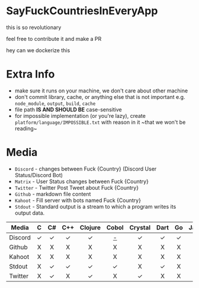 # SayFuckCountriesInEveryApp

this is so revolutionary

feel free to contribute it and make a PR

hey can we dockerize this

# Extra Info

- make sure it runs on your machine, we don't care about other machine
- don't commit library, cache, or anything else that is not important e.g. `node_module`, `output`, `build`, `cache`
- file path **IS AND SHOULD BE** case-sensitive
- for impossible implementation (or you're lazy),
 create `platform/language/IMPOSSIBLE.txt` with
 reason in it ~that we won't be reading~

# Media

- `Discord` - changes between Fuck {Country} (Discord User Status/Discord Bot)
- `Matrix` - User Status changes between Fuck {Country}
- `Twitter` - Twitter Post Tweet about Fuck {Country}
- `Github` - markdown file content
- `Kahoot` - Fill server with bots named Fuck {Country}
- `Stdout` - Standard output is a stream to which a program writes its output data.

<GENERATED>

| Media | C | C# | C++ | Clojure | Cobol | Crystal | Dart | Go | Java | Javascript | Julia | Kotlin | Lua | Nim | Perl | Powershell | Python | Ruby | Rust | Swift |
| --- | :-: | :-: | :-: | :-: | :-: | :-: | :-: | :-: | :-: | :-: | :-: | :-: | :-: | :-: | :-: | :-: | :-: | :-: | :-: | :-: |
| Discord | ✓ | ✓ | ✓ | ✓ | [<div>-</div>](discord/Cobol/IMPOSSIBLE.txt) | ✓ | ✓ | ✓ | ✓ | ✓ | ✓ | ✓ | ✓ | ✓ | X | ✓ | ✓ | ✓ | ✓ | ✓ |
| Github | X | X | X | X | X | X | X | X | X | X | X | X | X | X | X | ✓ | ✓ | ✓ | X | X |
| Kahoot | X | X | X | X | X | X | X | X | X | X | X | X | X | X | X | [<div>-</div>](kahoot/Powershell/IMPOSSIBLE.txt) | ✓ | [<div>-</div>](kahoot/Ruby/IMPOSSIBLE.txt) | X | X |
| Stdout | X | ✓ | ✓ | ✓ | ✓ | X | ✓ | X | ✓ | ✓ | X | X | X | ✓ | X | ✓ | ✓ | ✓ | ✓ | X |
| Twitter | X | ✓ | X | ✓ | X | ✓ | X | X | X | ✓ | X | X | ✓ | X | ✓ | ✓ | ✓ | ✓ | X | X |

</GENERATED>